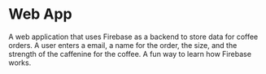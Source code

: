# Web App
A web application that uses Firebase as a backend to store data for coffee orders. A user enters a email, a name for the order, the size, and the strength of the caffenine for the coffee. A fun way to learn how Firebase works.
